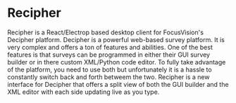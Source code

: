 ﻿
# Recipher
Recipher is a React/Electrop based desktop client for FocusVision's Decipher platform. Decipher is a powerful web-based survey platform. It is very complex and offers a ton of features and abilities. One of the best features is that surveys can be programmed in either their GUI survey builder or in there custom XML/Python code editor. To fully take advantage of the platform, you need to use both but unfortunately it is a hassle to constantly switch back and forth betweem the two. Recipher is a new interface for Decipher that offers a split view of both the GUI builder and the XML editor with each side updating live as you type.


